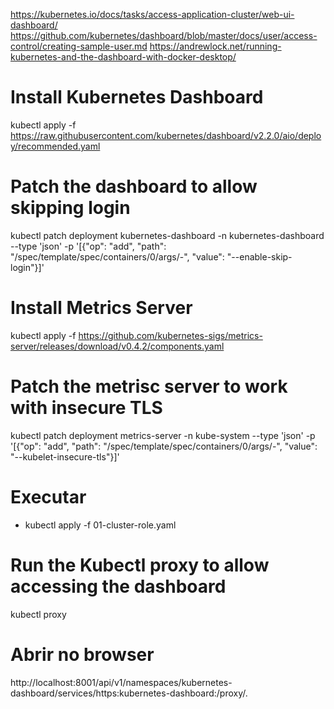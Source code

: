 https://kubernetes.io/docs/tasks/access-application-cluster/web-ui-dashboard/
https://github.com/kubernetes/dashboard/blob/master/docs/user/access-control/creating-sample-user.md
https://andrewlock.net/running-kubernetes-and-the-dashboard-with-docker-desktop/

# Install Kubernetes Dashboard
kubectl apply -f https://raw.githubusercontent.com/kubernetes/dashboard/v2.2.0/aio/deploy/recommended.yaml

# Patch the dashboard to allow skipping login
kubectl patch deployment kubernetes-dashboard -n kubernetes-dashboard --type 'json' -p '[{"op": "add", "path": "/spec/template/spec/containers/0/args/-", "value": "--enable-skip-login"}]'

# Install Metrics Server
kubectl apply -f https://github.com/kubernetes-sigs/metrics-server/releases/download/v0.4.2/components.yaml

# Patch the metrisc server to work with insecure TLS
kubectl patch deployment metrics-server -n kube-system --type 'json' -p '[{"op": "add", "path": "/spec/template/spec/containers/0/args/-", "value": "--kubelet-insecure-tls"}]'

# Executar
- kubectl apply -f 01-cluster-role.yaml

# Run the Kubectl proxy to allow accessing the dashboard
kubectl proxy

# Abrir no browser
http://localhost:8001/api/v1/namespaces/kubernetes-dashboard/services/https:kubernetes-dashboard:/proxy/.




